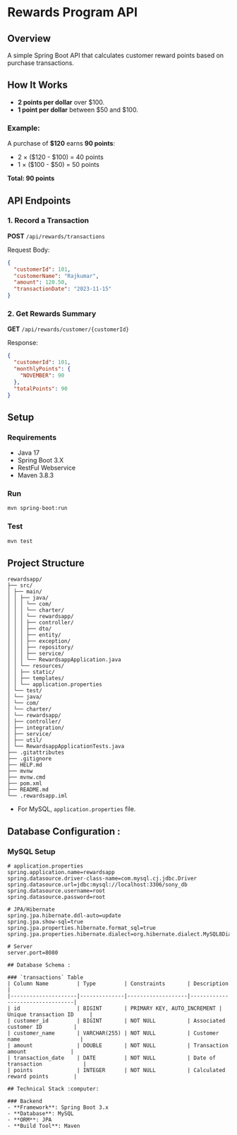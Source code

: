 # Rewards Program API

## Overview
A simple Spring Boot API that calculates customer reward points based on purchase transactions.

## How It Works
- **2 points per dollar** over $100.
- **1 point per dollar** between $50 and $100.

### Example:
A purchase of **$120** earns **90 points**:
- 2 × ($120 - $100) = 40 points
- 1 × ($100 - $50) = 50 points

**Total: 90 points**

## API Endpoints

### 1. Record a Transaction
**POST** `/api/rewards/transactions`

Request Body:
```json
{
  "customerId": 101,
  "customerName": "Rajkumar",
  "amount": 120.50,
  "transactionDate": "2023-11-15"
}
```

### 2. Get Rewards Summary
**GET** `/api/rewards/customer/{customerId}`

Response:
```json
{
  "customerId": 101,
  "monthlyPoints": {
    "NOVEMBER": 90
  },
  "totalPoints": 90
}
```

## Setup

### Requirements
- Java 17
- Spring Boot 3.X
- RestFul Webservice
- Maven 3.8.3


### Run
```bash
mvn spring-boot:run
```

### Test
```bash
mvn test
```

## Project Structure
```
rewardsapp/
├── src/
│ ├── main/
│ │ ├── java/
│ │ │ └── com/
│ │ │ └── charter/
│ │ │ └── rewardsapp/
│ │ │ ├── controller/
│ │ │ ├── dto/
│ │ │ ├── entity/
│ │ │ ├── exception/
│ │ │ ├── repository/
│ │ │ ├── service/
│ │ │ └── RewardsappApplication.java
│ │ └── resources/
│ │ ├── static/
│ │ ├── templates/
│ │ └── application.properties
│ └── test/
│ └── java/
│ └── com/
│ └── charter/
│ └── rewardsapp/
│ ├── controller/
│ ├── integration/
│ ├── service/
│ ├── util/
│ └── RewardsappApplicationTests.java
├── .gitattributes
├── .gitignore
├── HELP.md
├── mvnw
├── mvnw.cmd
├── pom.xml
├── README.md
└── .rewardsapp.iml
```



- For MySQL,  `application.properties` file.
## Database Configuration :

### MySQL Setup
```properties
# application.properties
spring.application.name=rewardsapp
spring.datasource.driver-class-name=com.mysql.cj.jdbc.Driver
spring.datasource.url=jdbc:mysql://localhost:3306/sony_db
spring.datasource.username=root
spring.datasource.password=root

# JPA/Hibernate
spring.jpa.hibernate.ddl-auto=update
spring.jpa.show-sql=true
spring.jpa.properties.hibernate.format_sql=true
spring.jpa.properties.hibernate.dialect=org.hibernate.dialect.MySQL8Dialect

# Server
server.port=8080

## Database Schema :

### `transactions` Table
| Column Name         | Type         | Constraints       | Description                     |
|---------------------|--------------|-------------------|---------------------------------|
| id                  | BIGINT       | PRIMARY KEY, AUTO_INCREMENT | Unique transaction ID     |
| customer_id         | BIGINT       | NOT NULL          | Associated customer ID          |
| customer_name       | VARCHAR(255) | NOT NULL          | Customer name                   |
| amount              | DOUBLE       | NOT NULL          | Transaction amount              |
| transaction_date    | DATE         | NOT NULL          | Date of transaction             |
| points              | INTEGER      | NOT NULL          | Calculated reward points        |

## Technical Stack :computer:

### Backend
- **Framework**: Spring Boot 3.x
- **Database**: MySQL
- **ORM**: JPA
- **Build Tool**: Maven
